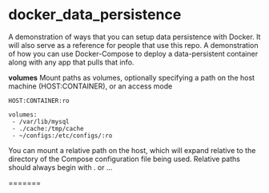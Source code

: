 # docker_data_persistence
A demonstration of ways that you can setup data persistence with Docker. It will also serve as a reference for people that use this repo.
A demonstration of how you can use Docker-Compose to deploy a data-persistent container along with any app that pulls that info.

**volumes**
Mount paths as volumes, optionally specifying a path on the host machine (HOST:CONTAINER), or an access mode

    HOST:CONTAINER:ro

    volumes:
     - /var/lib/mysql
     - ./cache:/tmp/cache
     - ~/configs:/etc/configs/:ro
You can mount a relative path on the host, which will expand relative to the directory of the Compose configuration file being used. Relative paths should always begin with . or ...


=======
